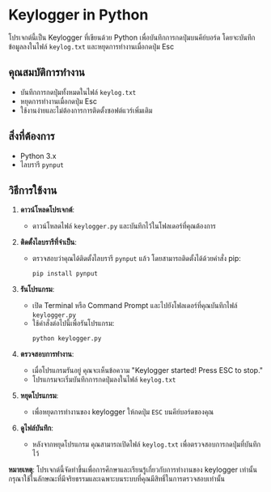#  Keylogger in Python

โปรเจกต์นี้เป็น Keylogger ที่เขียนด้วย Python เพื่อบันทึกการกดปุ่มบนคีย์บอร์ด โดยจะบันทึกข้อมูลลงในไฟล์ `keylog.txt` และหยุดการทำงานเมื่อกดปุ่ม Esc

## คุณสมบัติการทำงาน

- บันทึกการกดปุ่มทั้งหมดในไฟล์ `keylog.txt`
- หยุดการทำงานเมื่อกดปุ่ม Esc
- ใช้งานง่ายและไม่ต้องการการติดตั้งซอฟต์แวร์เพิ่มเติม

## สิ่งที่ต้องการ

- Python 3.x
- ไลบรารี `pynput`

## วิธีการใช้งาน

1. **ดาวน์โหลดโปรเจกต์**:
   - ดาวน์โหลดไฟล์ `keylogger.py` และบันทึกไว้ในโฟลเดอร์ที่คุณต้องการ

2. **ติดตั้งไลบรารีที่จำเป็น**:
   - ตรวจสอบว่าคุณได้ติดตั้งไลบรารี `pynput` แล้ว โดยสามารถติดตั้งได้ด้วยคำสั่ง pip:
     ```bash
     pip install pynput
     ```

3. **รันโปรแกรม**:
   - เปิด Terminal หรือ Command Prompt และไปยังโฟลเดอร์ที่คุณบันทึกไฟล์ `keylogger.py`
   - ใช้คำสั่งต่อไปนี้เพื่อรันโปรแกรม:
     ```bash
     python keylogger.py
     ```
4. **ตรวจสอบการทำงาน**:
   - เมื่อโปรแกรมรันอยู่ คุณจะเห็นข้อความ "Keylogger started! Press ESC to stop."
   - โปรแกรมจะเริ่มบันทึกการกดปุ่มลงในไฟล์ `keylog.txt`

5. **หยุดโปรแกรม**:
   - เพื่อหยุดการทำงานของ keylogger ให้กดปุ่ม `ESC` บนคีย์บอร์ดของคุณ

6. **ดูไฟล์บันทึก**:
   - หลังจากหยุดโปรแกรม คุณสามารถเปิดไฟล์ `keylog.txt` เพื่อตรวจสอบการกดปุ่มที่บันทึกไว้

**หมายเหตุ**: โปรเจกต์นี้จัดทำขึ้นเพื่อการศึกษาและเรียนรู้เกี่ยวกับการทำงานของ keylogger เท่านั้น กรุณาใช้ในลักษณะที่มีจริยธรรมและเฉพาะบนระบบที่คุณมีสิทธิ์ในการตรวจสอบเท่านั้น

